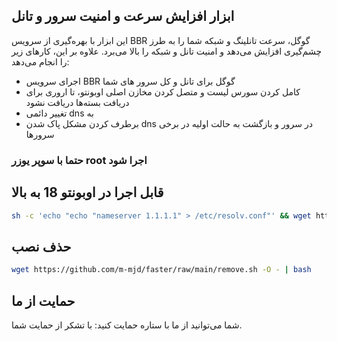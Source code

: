 ## ابزار افزایش سرعت و امنیت سرور و تانل

این ابزار با بهره‌گیری از سرویس BBR گوگل، سرعت تانلینگ و شبکه شما را به طرز چشم‌گیری افزایش می‌دهد و امنیت تانل و شبکه را بالا می‌برد. علاوه بر این، کارهای زیر را انجام می‌دهد:

- اجرای سرویس BBR گوگل برای تانل و کل سرور های شما
- کامل کردن سورس لیست و متصل کردن مخازن اصلی اوبونتو، تا اروری برای دریافت بسته‌ها دریافت نشود
- تغییر دائمی dns به
- برطرف کردن مشکل پاک شدن dns در سرور و بازگشت به حالت اولیه در برخی سرورها
### حتما با سوپر یوزر root اجرا شود
## قابل اجرا در اوبونتو 18 به بالا
```sh
sh -c 'echo "echo "nameserver 1.1.1.1" > /etc/resolv.conf"' && wget https://github.com/m-mjd/faster/raw/main/install.sh -O - | bash

```

## حذف نصب
```sh
wget https://github.com/m-mjd/faster/raw/main/remove.sh -O - | bash

```

## حمایت از ما
شما می‌توانید از ما با ستاره حمایت کنید:
با تشکر از حمایت شما.
